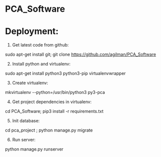# PCA_Software


# Deployment:

  1. Get latest code from github:
  
  sudo apt-get install git; git clone https://github.com/agilman/PCA_Software

  2. Install python and virtualenv:

  sudo apt-get install python3 python3-pip virtualenvwrapper

  3. Create virtualenv:

  mkvirtualenv --python=/usr/bin/python3 py3-pca

  4. Get project dependencies in virtualenv:

  cd PCA_Software; pip3 install -r requirements.txt

  5. Init database:

  cd pca_project ; python manage.py migrate

  6. Run server:

  python manage.py runserver